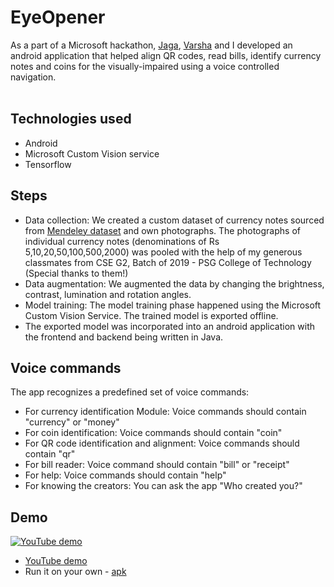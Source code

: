 # EyeOpener
As a part of a Microsoft hackathon, [Jaga](https://www.linkedin.com/in/jagadeeshwaranv/), [Varsha](https://www.linkedin.com/in/varsha-venkatakrishnan-80702117a/) and I developed an android application that helped align QR codes, read bills, identify currency notes and coins for the visually-impaired using a voice controlled navigation.<br><br>

## Technologies used
* Android
* Microsoft Custom Vision service
* Tensorflow

## Steps
* Data collection: We created a custom dataset of currency notes sourced from [Mendeley dataset](https://data.mendeley.com/datasets/48ympv8jjf/1) and own photographs. The photographs of individual currency notes (denominations of Rs 5,10,20,50,100,500,2000) was pooled with the help of my generous classmates from CSE G2, Batch of 2019 - PSG College of Technology (Special thanks to them!)
* Data augmentation: We augmented the data by changing the brightness, contrast, lumination and rotation angles.
* Model training: The model training phase happened using the Microsoft Custom Vision Service. The trained model is exported offline.
* The exported model was incorporated into an android application with the frontend and backend being written in Java.

## Voice commands
The app recognizes a predefined set of voice commands:
* For currency identification Module: Voice commands should contain "currency" or "money"
* For coin identification: Voice commands should contain "coin"
* For QR code identification and alignment: Voice commands should contain "qr"
* For bill reader: Voice command should contain "bill" or "receipt"
* For help: Voice commands should contain "help"
* For knowing the creators: You can ask the app "Who created you?"

## Demo
[![YouTube demo](https://img.youtube.com/vi/GQrzBC7pMx8/0.jpg)](https://www.youtube.com/watch?v=GQrzBC7pMx8)
* [YouTube demo](https://www.youtube.com/watch?v=GQrzBC7pMx8)
* Run it on your own - [apk](https://github.com/balajimt/EyeOpener/blob/master/EyeOpener.apk)


